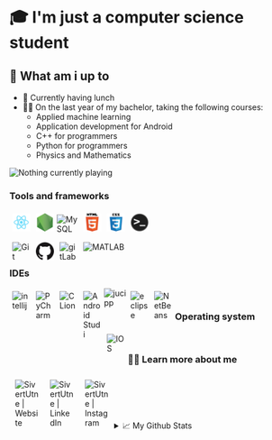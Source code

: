 # 🎓 I'm just a computer science student

## 🤔 What am i up to
- 🍲 Currently having lunch
- ✍🏻 On the last year of my bachelor, taking the following courses:
  - Applied machine learning
  - Application development for Android
  - C++ for programmers
  - Python for programmers
  - Physics and Mathematics  

<img src="https://spotify-readme-sivertutne.vercel.app/api/spotify" alt="Nothing currently playing"/>

###  Tools and frameworks

<img align="left" title="React" alt="React" width="32px" style="margin: 5px" src="https://raw.githubusercontent.com/github/explore/80688e429a7d4ef2fca1e82350fe8e3517d3494d/topics/react/react.png" />
<img align="left" title="Node.js" alt="Node.js" width="32px" style="margin: 5px" src="https://raw.githubusercontent.com/github/explore/80688e429a7d4ef2fca1e82350fe8e3517d3494d/topics/nodejs/nodejs.png" />
<img align="left" title="MySQL" alt="MySQL" width="42px" style="margin-top: 7px" src="https://cdn.worldvectorlogo.com/logos/mysql.svg" />
<img align="left" title="HTML5" alt="HTML5" width="32px" style="margin: 5px" src="https://raw.githubusercontent.com/github/explore/80688e429a7d4ef2fca1e82350fe8e3517d3494d/topics/html/html.png" />
<img align="left" title="CSS3" alt="CSS3" width="32px" style="margin: 5px" src="https://raw.githubusercontent.com/github/explore/80688e429a7d4ef2fca1e82350fe8e3517d3494d/topics/css/css.png" />
<img align="left" title="Terminal" alt="Terminal" width="32px" style="margin: 5px" src="https://raw.githubusercontent.com/github/explore/80688e429a7d4ef2fca1e82350fe8e3517d3494d/topics/terminal/terminal.png" />   
<br />  
<br />  
<br />  

<img align="left" title="Git" alt="Git" width="32px" style="margin: 5px" src="https://upload.wikimedia.org/wikipedia/commons/thumb/3/3f/Git_icon.svg/1200px-Git_icon.svg.png" />
<img align="left" title="GitHub" alt="GitHub" width="32px" style="margin: 5px" src="https://raw.githubusercontent.com/github/explore/78df643247d429f6cc873026c0622819ad797942/topics/github/github.png" />
<img align="left" title="GitLab" alt="gitLab" width="32px" style="margin: 5px" src="https://upload.wikimedia.org/wikipedia/commons/thumb/1/18/GitLab_Logo.svg/1200px-GitLab_Logo.svg.png" />
<img align="MATLAB" title="MATLAB" alt="MATLAB" width="32px" style="margin: 5px" src="https://i.imgur.com/xohInMq.png" />   
<br />  

### IDEs

<img align="left" title="Intellij" alt="intellij" width="32px" style="margin: 5px" src="https://upload.wikimedia.org/wikipedia/commons/thumb/d/d5/IntelliJ_IDEA_Logo.svg/480px-IntelliJ_IDEA_Logo.svg.png" />
<img align="left" title="PyCharm" alt="PyCharm" width="32px" style="margin: 5px" src="https://upload.wikimedia.org/wikipedia/commons/thumb/a/a1/PyCharm_Logo.svg/1024px-PyCharm_Logo.svg.png" />
<img align="left" title="CLion" alt="CLion" width="32px" style="margin: 5px" src="https://cdn.worldvectorlogo.com/logos/clion-1.svg" />
<img align="left" title="Android Studio" alt="Android Studi" width="32px" style="margin: 5px" src="https://upload.wikimedia.org/wikipedia/commons/thumb/8/8f/Breezeicons-apps-48-android-studio.svg/1200px-Breezeicons-apps-48-android-studio.svg.png" />
<img align="left" title="jucipp" alt="jucipp" width="42px" style="margin: 0px" src="https://gitlab.com/uploads/-/system/project/avatar/7023483/juci.png" />
<img align="left" title="eclipse" alt="eclipse" width="32px" style="margin: 5px" src="https://cdn.worldvectorlogo.com/logos/eclipse-11.svg" />
<img align="left" title="NetBeans" alt="NetBeans" width="32px" style="margin: 5px" src="https://upload.wikimedia.org/wikipedia/commons/thumb/9/98/Apache_NetBeans_Logo.svg/888px-Apache_NetBeans_Logo.svg.png" />
<br />

### Operating system

<img align="left" title="macOS Catalina" alt="IOS" width="32px" style="margin: 5px" src="https://upload.wikimedia.org/wikipedia/commons/thumb/f/fa/Apple_logo_black.svg/863px-Apple_logo_black.svg.png" />
<br />

### 👋🏻 Learn more about me

[<img align="left" title="My Website" alt="SivertUtne | Website" width="42px" style="margin: 10px; color=blue" src="https://image.flaticon.com/icons/png/512/44/44386.png" />][website]
[<img align="left" title="LinkedIn" alt="SivertUtne | LinkedIn" width="42px" style="margin: 10px" src="https://i.pinimg.com/originals/30/c4/53/30c453b7f5fbdb09ea0cb42a5dc7a6e5.png" />][linkedin]
[<img align="left" title="Instagram" alt="SivertUtne | Instagram" width="42px" style="margin: 10px" src="https://upload.wikimedia.org/wikipedia/commons/thumb/9/96/Instagram.svg/1200px-Instagram.svg.png" />][instagram]  
<br />
<br />
<br />
<details>
  <summary>📈 My Github Stats</summary>
  <br />
  <img align="left" alt="My Github Stats" src="https://github-readme-stats.vercel.app/api?username=SivertUtne&show_icons=true&count_private=true&hide=contribs&theme=radical&include_all_commits=true&hide_border=true" />

  ![Top Langs](https://github-readme-stats.vercel.app/api/top-langs/?username=SivertUtne&layout=compact&theme=radical&hide_border=true&card_width=445)
</details>

[website]: https://folk.ntnu.no/sivertut
[instagram]: https://instagram.com/sivertutne
[linkedin]: https://linkedin.com/in/sivert-utne-b7410a1a2/
